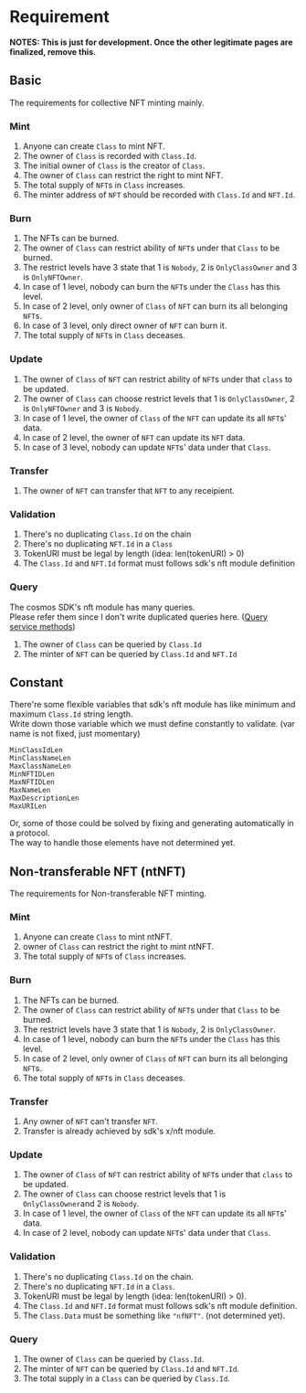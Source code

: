 # Requirement

**NOTES: This is just for development. Once the other legitimate pages are finalized, remove this.**

## Basic

The requirements for collective NFT minting mainly.

### Mint

1. Anyone can create `Class` to mint NFT.
1. The owner of `Class` is recorded with `Class.Id`.
1. The initial owner of `Class` is the creator of `Class`.
1. The owner of `Class` can restrict the right to mint NFT.
1. The total supply of `NFT`s in `Class` increases.
1. The minter address of `NFT` should be recorded with `Class.Id` and `NFT.Id`.

### Burn

1. The NFTs can be burned.
1. The owner of `Class` can restrict ability of `NFT`s under that `Class` to be burned.
1. The restrict levels have 3 state that 1 is `Nobody`, 2 is `OnlyClassOwner` and 3 is `OnlyNFTOwner`.
1. In case of 1 level, nobody can burn the `NFT`s under the `Class` has this level.
1. In case of 2 level, only owner of `Class` of `NFT` can burn its all belonging `NFT`s.
1. In case of 3 level, only direct owner of `NFT` can burn it.
1. The total supply of `NFT`s in `Class` deceases.

### Update

1. The owner of `Class` of `NFT` can restrict ability of `NFT`s under that `class` to be updated.
1. The owner of `Class` can choose restrict levels that 1 is `OnlyClassOwner`, 2 is `OnlyNFTOwner` and 3 is `Nobody`.
1. In case of 1 level, the owner of `Class` of the `NFT` can update its all `NFT`s' data.
1. In case of 2 level, the owner of `NFT` can update its `NFT` data.
1. In case of 3 level, nobody can update `NFT`s' data under that `Class`.

### Transfer

1. The owner of `NFT` can transfer that `NFT` to any receipient.

### Validation

1. There's no duplicating `Class.Id` on the chain
1. There's no duplicating `NFT.Id` in a `Class`
1. TokenURI must be legal by length (idea: len(tokenURI) > 0)
1. The `Class.Id` and `NFT.Id` format must follows sdk's nft module definition

### Query

The cosmos SDK's nft module has many queries.   
Please refer them since I don't write duplicated queries here. ([Query service methods](https://github.com/cosmos/cosmos-sdk/blob/aba9bdc24cb6a7b9a85e6cad617f7b55d6dcdcec/docs/architecture/adr-043-nft-module.md?plain=1#L175))

1. The owner of `Class` can be queried by `Class.Id`
1. The minter of `NFT` can be queried by `Class.Id` and `NFT.Id`


## Constant

There're some flexible variables that sdk's nft module has like minimum and maximum `Class.Id` string length.   
Write down those variable which we must define constantly to validate. (var name is not fixed, just momentary)   

`MinClassIdLen`   
`MinClassNameLen`   
`MaxClassNameLen`   
`MinNFTIDLen`   
`MaxNFTIDLen`   
`MaxNameLen`   
`MaxDescriptionLen`   
`MaxURILen`    

Or, some of those could be solved by fixing and generating automatically in a protocol.   
The way to handle those elements have not determined yet.

## Non-transferable NFT (ntNFT)

The requirements for Non-transferable NFT minting.

### Mint

1. Anyone can create `Class` to mint ntNFT.
1. owner of `Class` can restrict the right to mint ntNFT.
1. The total supply of `NFT`s of `Class` increases.

### Burn

1. The NFTs can be burned.
1. The owner of `Class` can restrict ability of `NFT`s under that `Class` to be burned.
1. The restrict levels have 3 state that 1 is `Nobody`, 2 is `OnlyClassOwner`.
1. In case of 1 level, nobody can burn the `NFT`s under the `Class` has this level.
1. In case of 2 level, only owner of `Class` of `NFT` can burn its all belonging `NFT`s.
1. The total supply of `NFT`s in `Class` deceases.

### Transfer

1. Any owner of `NFT` can't transfer `NFT`.
1. Transfer is already achieved by sdk's x/nft module.

### Update

1. The owner of `Class` of `NFT` can restrict ability of `NFT`s under that `class` to be updated.
1. The owner of `Class` can choose restrict levels that 1 is `OnlyClassOwner`and 2 is `Nobody`.
1. In case of 1 level, the owner of `Class` of the `NFT` can update its all `NFT`s' data.
1. In case of 2 level, nobody can update `NFT`s' data under that `Class`.

### Validation

1. There's no duplicating `Class.Id` on the chain.
1. There's no duplicating `NFT.Id` in a `Class`.
1. TokenURI must be legal by length (idea: len(tokenURI) > 0).
1. The `Class.Id` and `NFT.Id` format must follows sdk's nft module definition.
1. The `Class.Data` must be something like `"nfNFT"`. (not determined yet).

### Query

1. The owner of `Class` can be queried by `Class.Id`.
1. The minter of `NFT` can be queried by `Class.Id` and `NFT.Id`.
1. The total supply in a `Class` can be queried by `Class.Id`.
